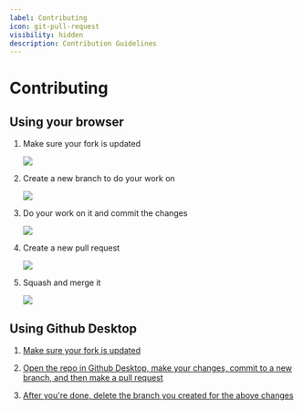 ```yaml
---
label: Contributing
icon: git-pull-request
visibility: hidden
description: Contribution Guidelines
---
```


# Contributing

## Using your browser

1. Make sure your fork is updated

    [![](https://github.com/Ravencentric/thewiki/assets/78981416/85fe5b28-b48b-4b08-a7a1-68334a36a634)](https://github.com/Ravencentric/thewiki/assets/78981416/85fe5b28-b48b-4b08-a7a1-68334a36a634)

1. Create a new branch to do your work on

    [![](https://user-images.githubusercontent.com/4893775/213875083-5042d163-a775-49cd-88a1-090a65670b0c.png)](https://user-images.githubusercontent.com/4893775/213875083-5042d163-a775-49cd-88a1-090a65670b0c.png)

2. Do your work on it and commit the changes

    [![](https://user-images.githubusercontent.com/4893775/213875253-3578bbb1-cbe2-4250-9cd9-5c5412245d27.png)](https://user-images.githubusercontent.com/4893775/213875253-3578bbb1-cbe2-4250-9cd9-5c5412245d27.png)

3. Create a new pull request

    [![](https://user-images.githubusercontent.com/4893775/213874701-b4bcb7b9-bc3d-4c9f-a7d2-81b45b1009d6.png)](https://user-images.githubusercontent.com/4893775/213874701-b4bcb7b9-bc3d-4c9f-a7d2-81b45b1009d6.png)

4. Squash and merge it

    [![](https://user-images.githubusercontent.com/4893775/213874863-624e7f47-ec39-4e6a-97ed-6b90fb8e5f4e.png)](https://user-images.githubusercontent.com/4893775/213874863-624e7f47-ec39-4e6a-97ed-6b90fb8e5f4e.png)

## Using Github Desktop

1. [Make sure your fork is updated](https://github.com/Ravencentric/thewiki/assets/78981416/49e05530-f87c-4625-aa62-3e5671b78254)

2. [Open the repo in Github Desktop, make your changes, commit to a new branch, and then make a pull request](https://github.com/Ravencentric/thewiki/assets/78981416/f4bae477-0997-441d-8a48-e9d11ae572a7)

3. [After you're done, delete the branch you created for the above changes](https://github.com/Ravencentric/thewiki/assets/78981416/1d75d283-b96c-4cd2-971e-b77aa5e199d9)